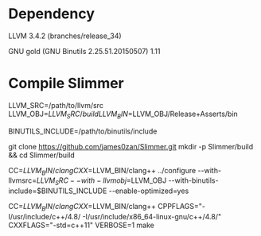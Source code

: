 # Dependency

LLVM 3.4.2 (branches/release_34)

GNU gold (GNU Binutils 2.25.51.20150507) 1.11

# Compile Slimmer

  LLVM_SRC=/path/to/llvm/src
  LLVM_OBJ=$LLVM_SRC/build
  LLVM_BIN=$LLVM_OBJ/Release+Asserts/bin

  BINUTILS_INCLUDE=/path/to/binutils/include 

  git clone https://github.com/james0zan/Slimmer.git
  mkdir -p Slimmer/build && cd Slimmer/build

  CC=$LLVM_BIN/clang CXX=$LLVM_BIN/clang++ ../configure --with-llvmsrc=$LLVM_SRC --with-llvmobj=$LLVM_OBJ --with-binutils-include=$BINUTILS_INCLUDE --enable-optimized=yes

  CC=$LLVM_BIN/clang CXX=$LLVM_BIN/clang++ CPPFLAGS="-I/usr/include/c++/4.8/ -I/usr/include/x86_64-linux-gnu/c++/4.8/" CXXFLAGS="-std=c++11" VERBOSE=1 make
